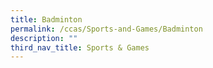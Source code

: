 ```yaml
---
title: Badminton
permalink: /ccas/Sports-and-Games/Badminton
description: ""
third_nav_title: Sports & Games
---
```

